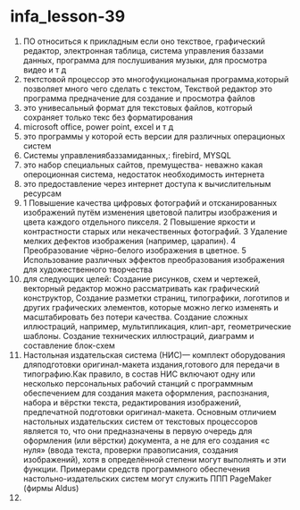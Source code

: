# infa_lesson-39
1. ПО относиться к прикладным если оно текствое, графический редактор, электронная таблица, система управления баззами данных, программа для послушивания музыки, для просмотра видео и т д
2. тектстовой процессор это многофукциональная программа,который позволяет много чего сделать с текстом, Текствой редактор это программа предначение для создание и просмотра файлов
3. это унивесальный формат для текстовых файлов, котгорый сохраняет только текс без форматирования
4. microsoft office, power point, excel и т д
5. это программы у которой есть версии для различных операционых систем
6. Системы управлениябаззамиданных,: firebird, MYSQL
7. это набор специальных сайтов, премущества- неважно какая опероционная система, недостаток необходимость интернета
8. это предоставление через интернет доступа к вычислительным ресурсам
9.  1 Повышение качества цифровых фотографий и отсканированных изображений путём изменения цветовой палитры изображения и цвета каждого отдельного пикселя. 2 Повышение яркости и контрастности старых или некачественных фотографий. 3 Удаление мелких дефектов изображения (например, царапин). 4 Преобразование чёрно-белого изображения в цветное. 5 Использование различных эффектов преобразования изображения для художественного творчества
10.  для следующих целей: Создание рисунков, схем и чертежей, векторный редактор можно рассматривать как графический конструктор, Создание разметки страниц, типографики, логотипов и других графических элементов, которые можно легко изменять и масштабировать без потери качества. Создание сложных иллюстраций, например, мультипликация, клип-арт, геометрические шаблоны. Создание технических иллюстраций, диаграмм и составление блок-схем
11.  Настольная издательская система (НИС)— комплект оборудования дляподготовки оригинал-макета издания,готового для передачи в типографию.Как правило, в состав НИС включают одну или несколько персональных рабочий станций с программным обеспечением для создания макета оформления, распознания, набора и вёрстки текста, редактирования изображений, предпечатной подготовки оригинал-макета. Основным отличием настольных издательских систем от текстовых процессоров является то, что они предназначены в первую очередь для оформления (или вёрстки) документа, а не для его создания «с нуля» (ввода текста, проверки правописания, создания изображений), хотя в определённой степени могут выполнять и эти функции. Примерами средств программного обеспечения настольно-издательских систем могут служить ППП PageMaker (фирмы Aldus)
12.  
